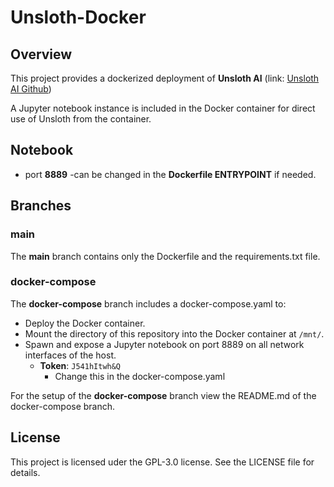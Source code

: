 # Unsloth-Docker 

## Overview

This project provides a dockerized deployment of **Unsloth AI** (link: [Unsloth AI Github](https://github.com/unslothai/unsloth))

A Jupyter notebook instance is included in the Docker container for direct use of Unsloth from the container. 

## Notebook
- port **8889** 
	-can be changed in the **Dockerfile ENTRYPOINT** if needed.

## Branches
### main
The **main** branch contains only the Dockerfile and the requirements.txt file.

### docker-compose
The **docker-compose** branch includes a docker-compose.yaml to:
- Deploy the Docker container.
- Mount the directory of this repository into the Docker container at `/mnt/`.
- Spawn and expose a Jupyter notebook on port 8889 on all network interfaces of the host.
    - **Token**: `J541hItwh&Q`
    	- Change this in the docker-compose.yaml

For the setup of the **docker-compose** branch view the README.md of the docker-compose branch.

## License
This project is licensed uder the GPL-3.0 license. See the LICENSE file for details.

